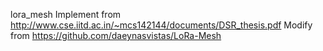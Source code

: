lora_mesh
Implement from http://www.cse.iitd.ac.in/~mcs142144/documents/DSR_thesis.pdf
Modify from https://github.com/daeynasvistas/LoRa-Mesh
